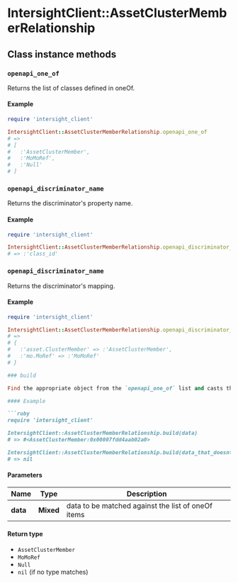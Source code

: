 # IntersightClient::AssetClusterMemberRelationship

## Class instance methods

### `openapi_one_of`

Returns the list of classes defined in oneOf.

#### Example

```ruby
require 'intersight_client'

IntersightClient::AssetClusterMemberRelationship.openapi_one_of
# =>
# [
#   :'AssetClusterMember',
#   :'MoMoRef',
#   :'Null'
# ]
```

### `openapi_discriminator_name`

Returns the discriminator's property name.

#### Example

```ruby
require 'intersight_client'

IntersightClient::AssetClusterMemberRelationship.openapi_discriminator_name
# => :'class_id'
```

### `openapi_discriminator_name`

Returns the discriminator's mapping.

#### Example

```ruby
require 'intersight_client'

IntersightClient::AssetClusterMemberRelationship.openapi_discriminator_mapping
# =>
# {
#   :'asset.ClusterMember' => :'AssetClusterMember',
#   :'mo.MoRef' => :'MoMoRef'
# }

### build

Find the appropriate object from the `openapi_one_of` list and casts the data into it.

#### Example

```ruby
require 'intersight_client'

IntersightClient::AssetClusterMemberRelationship.build(data)
# => #<AssetClusterMember:0x00007fdd4aab02a0>

IntersightClient::AssetClusterMemberRelationship.build(data_that_doesnt_match)
# => nil
```

#### Parameters

| Name | Type | Description |
| ---- | ---- | ----------- |
| **data** | **Mixed** | data to be matched against the list of oneOf items |

#### Return type

- `AssetClusterMember`
- `MoMoRef`
- `Null`
- `nil` (if no type matches)

